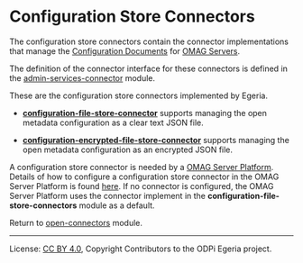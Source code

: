 <!-- SPDX-License-Identifier: Apache-2.0 -->
  
# Configuration Store Connectors

The configuration store connectors contain the connector implementations that manage
the [Configuration Documents](../../../admin-services/docs/concepts/configuration-document.md)
for [OMAG Servers](../../../admin-services/docs/concepts/omag-server.md).

The definition of the connector interface for these connectors is
defined in the [admin-services-connector](../../../admin-services/admin-services-api) module.

These are the configuration store connectors implemented by Egeria.

* **[configuration-file-store-connector](configuration-file-store-connector)** supports managing the
open metadata configuration as a clear text JSON file.

* **[configuration-encrypted-file-store-connector](configuration-encrypted-file-store-connector)** supports managing
the open metadata configuration as an encrypted JSON file.

A configuration store connector is needed by a
[OMAG Server Platform](../../../admin-services/docs/concepts/omag-server-platform.md).
Details of how to configure a configuration store connector in the
OMAG Server Platform is found [here](../../../admin-services/docs/user/configuring-the-configuration-document-store.md).
If no connector is configured, the OMAG Server Platform uses
the connector implement in the **configuration-file-store-connectors**
module as a default.

Return to [open-connectors](..) module.

----
License: [CC BY 4.0](https://creativecommons.org/licenses/by/4.0/),
Copyright Contributors to the ODPi Egeria project.
